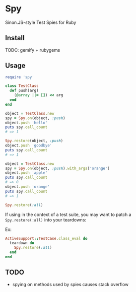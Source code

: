 # Spy

Sinon.JS-style Test Spies for Ruby

## Install

TODO: gemify + rubygems

## Usage

```ruby
require 'spy'

class TestClass
  def push(arg)
    (@array ||= []) << arg
  end
end

object = TestClass.new
spy = Spy.on(object, :push)
object.push 'hello'
puts spy.call_count
# => 1

Spy.restore(object, :push)
object.push 'goodbye'
puts spy.call_count
# => 1

object = TestClass.new
spy = Spy.on(object, :push).with_args('orange')
object.push 'apple'
puts spy.call_count
# => 0
object.push 'orange'
puts spy.call_count
# => 1

Spy.restore(:all)
```

If using in the context of a test suite, you may want to patch a `Spy.restore(:all)` into your teardowns:

Ex:
```ruby
ActiveSupport::TestCase.class_eval do
  teardown do
    Spy.restore(:all)
  end
end
```

## TODO
- spying on methods used by spies causes stack overflow
